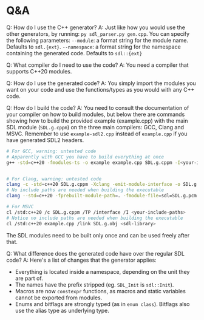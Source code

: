 
# Q&A

Q: How do I use the C++ generator?
A: Just like how you would use the other generators, by running: `py sdl_parser.py gen.cpp`. You can specify the following parameters:
    `--module`: a format string for the module name. Defaults to `sdl.{ext}`.
    `--namespace`: a format string for the namespace containing the generated code. Defaults to `sdl::{ext}`


Q: What compiler do I need to use the code?
A: You need a compiler that supports C++20 modules.


Q: How do I use the generated code?
A: You simply import the modules you want on your code and use the functions/types as you would with any C++ code.

Q: How do I build the code?
A:  You need to consult the documentation of your compiler on how to build modules, but below there are commands showing how to build the provided example (example.cpp) with the main SDL module (`SDL.g.cppm`) on the three main compilers: GCC, Clang and MSVC. Remember to use `example-sdl2.cpp` instead of `example.cpp` if you have generated SDL2 headers.
```sh
# For GCC, warning: untested code
# Apparently with GCC you have to build everything at once
g++ -std=c++20 -fmodules-ts -o example example.cpp SDL.g.cppm -I<your-include-paths> -l<sdl-lib>


# For Clang, warning: untested code
clang -c -std=c++20 SDL.g.cppm -Xclang -emit-module-interface -o SDL.g.pcm -I<your-include-paths>
# No include paths are needed when building the executable
clang --std=c++20 -fprebuilt-module-path=. -fmodule-file=sdl=SDL.g.pcm example.cpp SDL.g.cppm -o example -l<sdl-lib>

# For MSVC
cl /std:c++20 /c SDL.g.cppm /TP /interface /I <your-include-paths>
# Notice no include paths are needed when building the executable
cl /std:c++20 example.cpp /link SDL.g.obj <sdl-library>
```



The SDL modules need to be built only once and can be used freely after that.

Q: What difference does the generated code have over the regular SDL code?
A: Here's a list of changes that the generator applies:
- Everything is located inside a namespace, depending on the unit they are part of.
- The names have the prefix stripped (eg. `SDL_Init` is `sdl::Init`).
- Macros are now `constexpr` functions, as macros and static variables cannot be exported from modules.
- Enums and bitflags are strongly typed (as in `enum class`). Bitflags also use the alias type as underlying type.